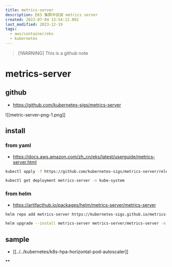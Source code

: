 ```yaml
---
title: metrics-server
description: EKS 集群中安装 metrics server
created: 2022-07-04 13:54:12.092
last_modified: 2023-12-19
tags:
  - aws/container/eks
  - kubernetes
---
```

> [!WARNING] This is a github note

# metrics-server
## github
- https://github.com/kubernetes-sigs/metrics-server

![[metric-server-png-1.png]]

## install
### from yaml
- https://docs.aws.amazon.com/zh_cn/eks/latest/userguide/metrics-server.html

```sh
kubectl apply -f https://github.com/kubernetes-sigs/metrics-server/releases/latest/download/components.yaml

kubectl get deployment metrics-server -n kube-system
```

### from helm
- https://artifacthub.io/packages/helm/metrics-server/metrics-server

```sh
helm repo add metrics-server https://kubernetes-sigs.github.io/metrics-server/

helm upgrade --install metrics-server metrics-server/metrics-server -n kube-system
```

## sample
- [[../../kubernetes/k8s-hpa-horizontal-pod-autoscaler]]

**



